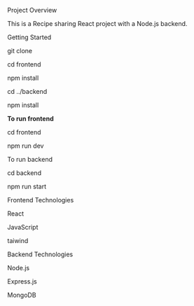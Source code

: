 Project Overview

This is a Recipe sharing React project with a Node.js backend.

Getting Started

git clone <repository-url>

cd frontend

npm install

cd ../backend

npm install

**To run frontend**

cd frontend

npm run dev

To run backend

cd backend

npm run start

Frontend Technologies

React

JavaScript

taiwind

Backend Technologies

Node.js

Express.js

MongoDB 
